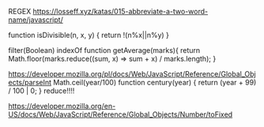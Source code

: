 REGEX https://losseff.xyz/katas/015-abbreviate-a-two-word-name/javascript/

function isDivisible(n, x, y) {
return !(n%x||n%y)
}

filter(Boolean)
indexOf
function getAverage(marks){
return Math.floor(marks.reduce((sum, x) => sum + x) / marks.length);
}

https://developer.mozilla.org/pl/docs/Web/JavaScript/Reference/Global_Objects/parseInt
Math.ceil(year/100)
function century(year) {
return (year + 99) / 100 | 0;
}
reduce!!!!

https://developer.mozilla.org/en-US/docs/Web/JavaScript/Reference/Global_Objects/Number/toFixed
